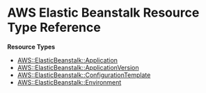 # AWS Elastic Beanstalk Resource Type Reference<a name="AWS_ElasticBeanstalk"></a>

**Resource Types**
+ [AWS::ElasticBeanstalk::Application](aws-properties-beanstalk.md)
+ [AWS::ElasticBeanstalk::ApplicationVersion](aws-properties-beanstalk-version.md)
+ [AWS::ElasticBeanstalk::ConfigurationTemplate](aws-resource-elasticbeanstalk-configurationtemplate.md)
+ [AWS::ElasticBeanstalk::Environment](aws-properties-beanstalk-environment.md)